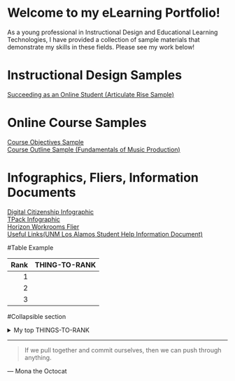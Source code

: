 # Welcome to my eLearning Portfolio!

As a young professional in Instructional Design and Educational Learning Technologies, I have provided a collection of sample materials that demonstrate my skills in these fields. Please see my work below!

# Instructional Design Samples
[Succeeding as an Online Student (Articulate Rise Sample)](https://rise.articulate.com/share/hAH0ZGGkrUm6O1cCCIqAUzHpEHzhRbCo#/)

# Online Course Samples
[Course Objectives Sample](https://github.com/rosenbergerkm/eLearning-Portfolio/blob/main/Goal%20Analysis%20_%20Objective%20Outlines.pdf)  
[Course Outline Sample (Fundamentals of Music Production)](https://github.com/rosenbergerkm/eLearning-Portfolio/blob/main/Course%20Outline%20Example%20-%20Fundamentals%20of%20Music%20Production.pdf)

# Infographics, Fliers, Information Documents

[Digital Citizenship Infographic](https://github.com/rosenbergerkm/eLearning-Portfolio/blob/main/Digital%20Citizenship.pdf)  
[TPack Infographic](https://github.com/rosenbergerkm/eLearning-Portfolio/blob/main/TPACK%20Infograph.pdf)  
[Horizon Workrooms Flier](https://github.com/rosenbergerkm/eLearning-Portfolio/blob/main/Horizon%20Workrooms%20Flier.pdf)  
[Useful Links(UNM Los Alamos Student Help Information Document)](https://github.com/rosenbergerkm/eLearning-Portfolio/blob/main/Useful%20Links_v3.4.pdf)  

#Table Example

| Rank | THING-TO-RANK |
|-----:|---------------|
|     1|               |
|     2|               |
|     3|               |


#Collapsible section

<details>
<summary>My top THINGS-TO-RANK</summary>

<details>
<summary>My top languages</summary>

#Here is a thing
| Rank | Languages |
|-----:|-----------|
|     1| JavaScript|
|     2| Python    |
|     3| SQL       |

</details>

YOUR TABLE

</details>

---
> If we pull together and commit ourselves, then we can push through anything.

— Mona the Octocat

